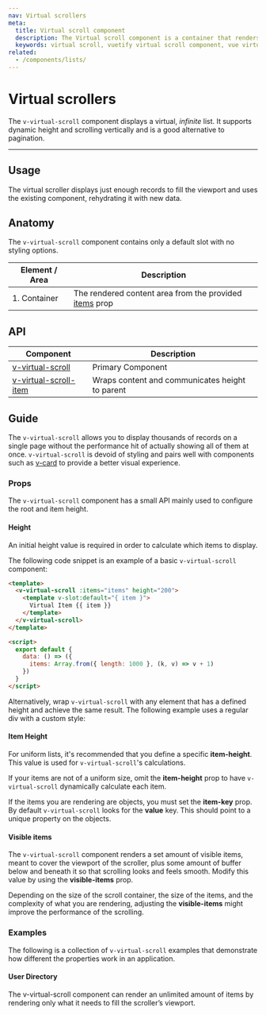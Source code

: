 ```yaml
---
nav: Virtual scrollers
meta:
  title: Virtual scroll component
  description: The Virtual scroll component is a container that renders only visible elements. It is useful when you need to display large amounts of uniform data.
  keywords: virtual scroll, vuetify virtual scroll component, vue virtual scroll component, v-virtual-scroll component
related:
  - /components/lists/
---
```


# Virtual scrollers

The `v-virtual-scroll` component displays a virtual, _infinite_ list. It supports dynamic height and scrolling vertically and is a good alternative to pagination.

----

## Usage

The virtual scroller displays just enough records to fill the viewport and uses the existing component, rehydrating it with new data.

<usage name="v-virtual-scroll" />

<entry />

## Anatomy

The `v-virtual-scroll` component contains only a default slot with no styling options.

| Element / Area | Description |
| - | - |
| 1. Container | The rendered content area from the provided [items](/api/v-virtual-scroll/#props-items) prop |

## API

| Component | Description |
| - | - |
| [v-virtual-scroll](/api/v-virtual-scroll/) | Primary Component |
| [v-virtual-scroll-item](/api/v-virtual-scroll-item) | Wraps content and communicates height to parent |

<api-inline hide-links />

## Guide

The `v-virtual-scroll` allows you to display thousands of records on a single page without the performance hit of actually showing all of them at once. `v-virtual-scroll` is devoid of styling and pairs well with components such as [v-card](/components/cards/) to provide a better visual experience.

### Props

The `v-virtual-scroll` component has a small API mainly used to configure the root and item height.

#### Height

An initial height value is required in order to calculate which items to display.

The following code snippet is an example of a basic `v-virtual-scroll` component:

```html
<template>
  <v-virtual-scroll :items="items" height="200">
    <template v-slot:default="{ item }">
      Virtual Item {{ item }}
    </template>
  </v-virtual-scroll>
</template>

<script>
  export default {
    data: () => ({
      items: Array.from({ length: 1000 }, (k, v) => v + 1)
    })
  }
</script>
```

Alternatively, wrap `v-virtual-scroll` with any element that has a defined height and achieve the same result. The following example uses a regular div with a custom style:

<example file="v-virtual-scroll/prop-height" />

#### Item Height

For uniform lists, it's recommended that you define a specific **item-height**. This value is used for `v-virtual-scroll`'s calculations.

<example file="v-virtual-scroll/prop-item-height" />

If your items are not of a uniform size, omit the **item-height** prop to have `v-virtual-scroll` dynamically calculate each item.

<example file="v-virtual-scroll/prop-dynamic-item-height" />

If the items you are rendering are objects, you must set the **item-key** prop. By default `v-virtual-scroll` looks for the **value** key. This should point to a unique property on the objects.

<example file="v-virtual-scroll/prop-item-key" />

#### Visible items

The `v-virtual-scroll` component renders a set amount of visible items, meant to cover the viewport of the scroller, plus some amount of buffer below and beneath it so that scrolling looks and feels smooth. Modify this value by using the **visible-items** prop.

<example file="v-virtual-scroll/prop-visible-items" />

<alert type="info">

  Depending on the size of the scroll container, the size of the items, and the complexity of what you are rendering, adjusting the **visible-items** might improve the performance of the scrolling.

</alert>

### Examples

The following is a collection of `v-virtual-scroll` examples that demonstrate how different the properties work in an application.

#### User Directory

The v-virtual-scroll component can render an unlimited amount of items by rendering only what it needs to fill the scroller’s viewport.

<example file="v-virtual-scroll/misc-user-directory" />
